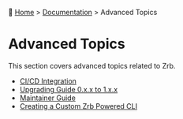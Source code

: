 🔖 [Home](../../README.md) > [Documentation](../README.md) > Advanced Topics

# Advanced Topics

This section covers advanced topics related to Zrb.

*   [CI/CD Integration](./ci-cd.md)
*   [Upgrading Guide 0.x.x to 1.x.x](./upgrading-guide-0-to-1.md)
*   [Maintainer Guide](./maintainer-guide.md)
*   [Creating a Custom Zrb Powered CLI](./creating-custom-zrb-powered-cli.md)